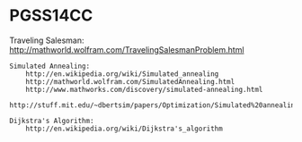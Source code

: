PGSS14CC
========
Traveling Salesman:
http://mathworld.wolfram.com/TravelingSalesmanProblem.html

	Simulated Annealing:
		http://en.wikipedia.org/wiki/Simulated_annealing
		http://mathworld.wolfram.com/SimulatedAnnealing.html
		http://www.mathworks.com/discovery/simulated-annealing.html
		http://stuff.mit.edu/~dbertsim/papers/Optimization/Simulated%20annealing.pdf

	Dijkstra's Algorithm:
		http://en.wikipedia.org/wiki/Dijkstra's_algorithm